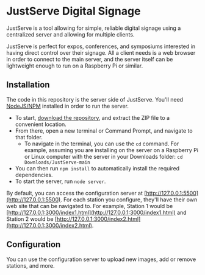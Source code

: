 # JustServe Digital Signage

JustServe is a tool allowing for simple, reliable digital signage using a centralized server and allowing for multiple clients.

JustServe is perfect for expos, conferences, and symposiums interested in having direct control over their signage. All a client needs is a web browser in order to connect to the main server, and the server itself can be lightweight enough
to run on a Raspberry Pi or similar.

## Installation
The code in this repository is the server side of JustServe. You'll need [NodeJS/NPM](https://nodejs.org/en) installed in order to run the server.
- To start, [download the repository](https://github.com/cassiancc/JustServe/archive/refs/heads/main.zip), and extract the ZIP file to a convenient location.
- From there, open a new terminal or Command Prompt, and navigate to that folder.
  - To navigate in the terminal, you can use the `cd` command. For example, assuming you are installing on the server on a Raspberry Pi or Linux computer with the server in your Downloads folder: `cd Downloads/JustServe-main`
- You can then run `npm install` to automatically install the required dependencies.
- To start the server, run `node server`.

By default, you can access the configuration server at [http://127.0.0.1:5500](http://127.0.0.1:5500). For each station you configure, they'll have their own web site that can be navigated to. 
For example, Station 1 would be [http://127.0.0.1:3000/index1.html](http://127.0.0.1:3000/index1.html) and Station 2 would be [http://127.0.0.1:3000/index2.html](http://127.0.0.1:3000/index2.html).

## Configuration
You can use the configuration server to upload new images, add or remove stations, and more. 

